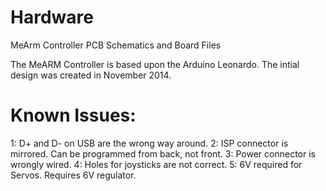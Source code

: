 Hardware
========

MeArm Controller PCB Schematics and Board Files

The MeARM Controller is based upon the Arduino Leonardo.
The intial design was created in November 2014.


Known Issues:
==========

1: D+ and D- on USB are the wrong way around.
2: ISP connector is mirrored. Can be programmed from back, not front.
3: Power connector is wrongly wired.
4: Holes for joysticks are not correct.
5: 6V required for Servos. Requires 6V regulator.


